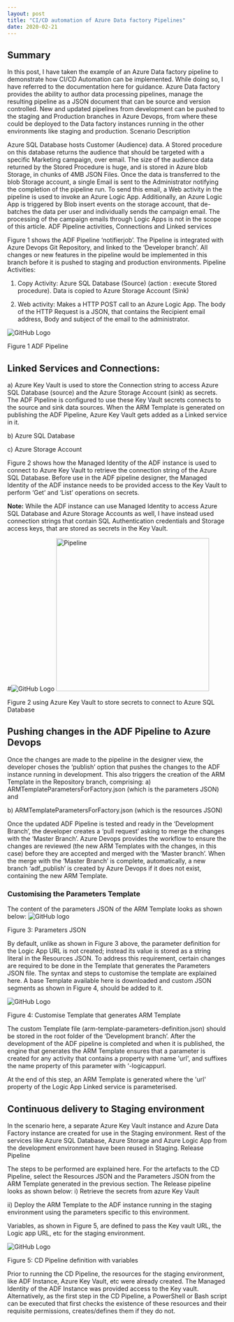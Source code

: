 ```yaml
---
layout: post
title: "CI/CD automation of Azure Data factory Pipelines"
date: 2020-02-21
---
```

## Summary
In this post, I have taken the example of an Azure Data factory pipeline to demonstrate how CI/CD Automation can be implemented. While doing so, I have referred to the documentation here for guidance.
Azure Data factory provides the ability to author data processing pipelines, manage the resulting pipeline as a JSON document that can be source and version controlled. New and updated pipelines from development can be pushed to the staging and Production branches in Azure Devops, from where these could be deployed to the Data factory instances running in the other environments like staging and production.
Scenario Description

Azure SQL Database hosts Customer (Audience) data. A Stored procedure on this database returns the audience that should be targeted with a specific Marketing campaign, over email. The size of the audience data returned by the Stored Procedure is huge, and is stored in Azure blob Storage, in chunks of 4MB JSON Files. Once the data is transferred to the blob Storage account, a single Email is sent to the Administrator notifying the completion of the pipeline run. To send this email, a Web activity in the pipeline is used to invoke an Azure Logic App.
Additionally, an Azure Logic App is triggered by Blob insert events on the storage account, that de-batches the data per user and individually sends the campaign email. The processing of the campaign emails through Logic Apps is not in the scope of this article.
ADF Pipeline activities, Connections and Linked services

Figure 1 shows the ADF Pipeline ‘notifierjob’. The Pipeline is integrated with Azure Devops Git Repository, and linked to the ‘Developer branch’. All changes or new features in the pipeline would be implemented in this branch before it is pushed to staging and production environments.
Pipeline Activities:

1) Copy Activity: Azure SQL Database (Source) (action : execute Stored procedure). Data is copied to Azure Storage Account (Sink)

2) Web activity: Makes a HTTP POST call to an Azure Logic App. The body of the HTTP Request is a JSON, that contains the Recipient email address, Body and subject of the email to the administrator.

![GitHub Logo](../../../images/ADFPipeline.png)

Figure 1 ADF Pipeline

## Linked Services and Connections:

a) Azure Key Vault is used to store the Connection string to access Azure SQL Database (source) and the Azure Storage Account (sink) as secrets. The ADF Pipeline is configured to use these Key Vault secrets connects to the source and sink data sources. When the ARM Template is generated on publishing the ADF Pipeline, Azure Key Vault gets added as a Linked service in it.

b) Azure SQL Database

c) Azure Storage Account

Figure 2 shows how the Managed Identity of the ADF instance is used to connect to Azure Key Vault to retrieve the connection string of the Azure SQL Database. Before use in the ADF pipeline designer, the Managed Identity of the ADF instance needs to be provided access to the Key Vault to perform ‘Get’ and ‘List’ operations on secrets.

**Note:**
While the ADF instance can use Managed Identity to access Azure SQL Database and Azure Storage Accounts as well, I have instead used connection strings that contain SQL Authentication credentials and Storage access keys, that are stored as secrets in the Key Vault.


#![GitHub Logo](../../../images/managedidentity.png)
<img src="../../../images/managedidentity.png" alt="Pipeline" height="350px"/>

Figure 2 using Azure Key Vault to store secrets to connect to Azure SQL Database

## Pushing changes in the ADF Pipeline to Azure Devops

Once the changes are made to the pipeline in the designer view, the developer choses the ‘publish’ option that pushes the changes to the ADF instance running in development. This also triggers the creation of the ARM Template in the Repository branch, comprising:
a) ARMTemplateParametersForFactory.json (which is the parameters JSON) and

b) ARMTemplateParametersForFactory.json (which is the resources JSON)

Once the updated ADF Pipeline is tested and ready in the ‘Development Branch’, the developer creates a ‘pull request’ asking to merge the changes with the ‘Master Branch’. Azure Devops provides the workflow to ensure the changes are reviewed (the new ARM Templates with the changes, in this case) before they are accepted and merged with the ‘Master branch’.
When the merge with the ‘Master Branch’ is complete, automatically, a new branch ‘adf_publish’ is created by Azure Devops if it does not exist, containing the new ARM Template.

### Customising the Parameters Template

The content of the parameters JSON of the ARM Template looks as shown below:
![GitHub logo](../../../images/Parameters.png)

Figure 3: Parameters JSON

By default, unlike as shown in Figure 3 above, the parameter definition for the Logic App URL is not created;  instead its value is stored as a string literal in the Resources JSON. To address this requirement, certain changes are required to be done in the Template that generates the Parameters JSON file. The syntax and steps to customise the template are explained here. A base Template available here is downloaded and custom JSON segments as shown in Figure 4, should be added to it.

![GitHub Logo](../../../images/Template.png)

Figure 4: Customise Template that generates ARM Template

The custom Template file (arm-template-parameters-definition.json) should be stored in the root folder of the ‘Development branch’. After the development of the ADF pipeline is completed and when it is published, the engine that generates the ARM Template ensures that a parameter is created for any activity that contains a property with name 'url', and suffixes the name property of this parameter with ‘-logicappurl.

At the end of this step, an ARM Template is generated where the 'url' property of the Logic App Linked service is parameterised.

## Continuous delivery to Staging environment

In the scenario here, a separate Azure Key Vault instance and Azure Data Factory instance are created for use in the Staging environment. Rest of the services like Azure SQL Database, Azure Storage and Azure Logic App from the development environment have been reused in Staging.
Release Pipeline

The steps to be performed are explained here. For the artefacts to the CD Pipeline, select the Resources JSON and the Parameters JSON from the ARM Template generated in the previous section.
The Release pipeline looks as shown below:
i) Retrieve the secrets from azure Key Vault

ii) Deploy the ARM Template to the ADF instance running in the staging environment using the parameters specific to this environment.

Variables, as shown in Figure 5, are defined to pass the Key vault URL, the Logic app URL, etc for the staging environment.

![GitHub Logo](../../../images/ReleasePipeline.png)

Figure 5: CD Pipeline definition with variables

Prior to running the CD Pipeline, the resources for the staging environment, like ADF Instance, Azure Key Vault, etc were already created. The Managed Identity of the ADF Instance was provided access to the Key vault.
Alternatively, as the first step in the CD Pipeline, a PowerShell or Bash script can be executed that first checks the existence of these resources and their requisite permissions, creates/defines them if they do not.

